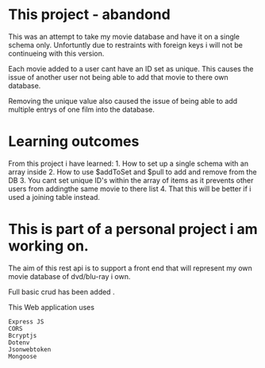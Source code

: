 # This project - abandond

This was an attempt to take my movie database and have it on a single schema only. Unfortuntly due to restraints with foreign keys i will not be continueing with this version.

Each movie added to a user cant have an ID set as unique. This causes the issue of another user not being able to add that movie to there own database.

Removing the unique value also caused the issue of being able to add multiple entrys of one film into the database.

# Learning outcomes

From this project i have learned:
        1. How to set up a single schema with an array inside
        2. How to use $addToSet and $pull to add and remove from the DB
        3. You cant set unique ID's within the array of items as it prevents other users from addingthe same movie to there list
        4. That this will be better if i used a joining table instead. 

# This is part of a personal project i am working on.

The aim of this rest api is to support a front end that will represent my own movie database of dvd/blu-ray i own. 

Full basic crud has been added .

This Web application uses
    
    Express JS
    CORS
    Bcryptjs
    Dotenv
    Jsonwebtoken
    Mongoose
    


